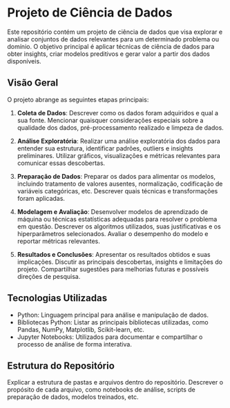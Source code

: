 # Projeto de Ciência de Dados

Este repositório contém um projeto de ciência de dados que visa explorar e analisar conjuntos de dados relevantes para um determinado problema ou domínio. O objetivo principal é aplicar técnicas de ciência de dados para obter insights, criar modelos preditivos e gerar valor a partir dos dados disponíveis.

## Visão Geral

O projeto abrange as seguintes etapas principais:

1. **Coleta de Dados**: Descrever como os dados foram adquiridos e qual a sua fonte. Mencionar quaisquer considerações especiais sobre a qualidade dos dados, pré-processamento realizado e limpeza de dados.

2. **Análise Exploratória**: Realizar uma análise exploratória dos dados para entender sua estrutura, identificar padrões, outliers e insights preliminares. Utilizar gráficos, visualizações e métricas relevantes para comunicar essas descobertas.

3. **Preparação de Dados**: Preparar os dados para alimentar os modelos, incluindo tratamento de valores ausentes, normalização, codificação de variáveis categóricas, etc. Descrever quais técnicas e transformações foram aplicadas.

4. **Modelagem e Avaliação**: Desenvolver modelos de aprendizado de máquina ou técnicas estatísticas adequadas para resolver o problema em questão. Descrever os algoritmos utilizados, suas justificativas e os hiperparâmetros selecionados. Avaliar o desempenho do modelo e reportar métricas relevantes.

5. **Resultados e Conclusões**: Apresentar os resultados obtidos e suas implicações. Discutir as principais descobertas, insights e limitações do projeto. Compartilhar sugestões para melhorias futuras e possíveis direções de pesquisa.

## Tecnologias Utilizadas

- Python: Linguagem principal para análise e manipulação de dados.
- Bibliotecas Python: Listar as principais bibliotecas utilizadas, como Pandas, NumPy, Matplotlib, Scikit-learn, etc.
- Jupyter Notebooks: Utilizados para documentar e compartilhar o processo de análise de forma interativa.

## Estrutura do Repositório

Explicar a estrutura de pastas e arquivos dentro do repositório. Descrever o propósito de cada arquivo, como notebooks de análise, scripts de preparação de dados, modelos treinados, etc.

